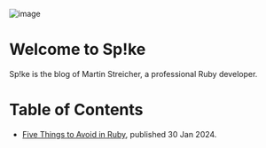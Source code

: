 ![image](https://github.com/martinstreicher/spike/assets/31319/dcf826d2-ea0d-49c9-84ac-bb1c4c6b7b13)

# Welcome to Sp!ke

Sp!ke is the blog of Martin Streicher, a professional Ruby developer. 

# Table of Contents

* [Five Things to Avoid in Ruby](README.md), published 30 Jan 2024. 
  
